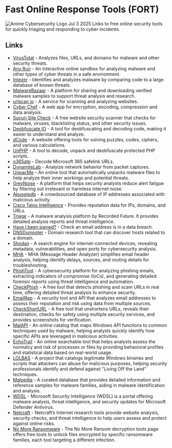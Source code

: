 # Fast Online Response Tools (FORT)

![Anime Cybersecurity Logo Jul 3 2025](https://github.com/user-attachments/assets/e7cd78e2-8c56-488c-bcaa-93b84873899d)
Links to free online security tools for quickly triaging and responding to cyber incidents.

## Links

-   [VirusTotal](https://www.virustotal.com) - Analyzes files, URLs, and domains for malware and other security threats.
-   [Any Run](https://any.run/) - An interactive online sandbox for analyzing malware and other types of cyber threats in a safe environment.
-   [Intezer](https://analyze.intezer.com/scan) - Identifies and analyzes malware by comparing code to a large database of known threats.
-   [MalwareBazaar](https://bazaar.abuse.ch/) - A platform for sharing and downloading verified malware samples to support threat analysis and research.
-   [urlscan io](https://urlscan.io/) - A service for scanning and analyzing websites.
-   [Cyber Chef](https://cyberchef.org/) - A web app for encryption, encoding, compression and data analysis.
-   [Sucuri Site Check](https://sitecheck.sucuri.net/) - A free website security scanner that checks for malware, viruses, blacklisting status, and other security issues.
-   [Deobfuscate IO](https://deobfuscate.io/) - A tool for deobfuscating and decoding code, making it easier to understand and analyze.
-   [dCode](https://www.dcode.fr/en) - A website offering tools for solving puzzles, codes, ciphers, and various calculations.
-   [UnPHP](https://www.unphp.net/) - A tool to decode, unpack and deobfuscate protected PHP scripts.
-   [o365atp](https://o365atp.com/) - Decode Microsoft 365 safelink URLs.
-   [DynamiteLab](https://lab.dynamite.ai/) - Analyize network behavior from packet captures.
-   [UnpacMe](https://www.unpac.me/) - An online tool that automatically unpacks malware files to help analyze their inner workings and potential threats.
-   [GreyNoise](https://viz.greynoise.io/) - A platform that helps security analysts reduce alert fatigue by filtering out irrelevant or harmless internet noise.
-   [Abuseipdb](https://www.abuseipdb.com/) - A crowdsourced database of IP addresses associated with malicious activity.
-   [Cisco Talos Intelligence](https://talosintelligence.com/reputation_center/) - Provides reputation data for IPs, domains, and URLs.
-   [Triage](https://tria.ge/) - A malware analysis platform by Recorded Future. It provides detailed analysis reports and threat intelligence.
-   [Have I been pwned?](https://haveibeenpwned.com/) - Check an email address is in a data breach.
-   [DNSDumpster](https://dnsdumpster.com/) - Domain research tool that can discover hosts related to a domain.
-   [Shodan](https://www.shodan.io/dashboard) - A search engine for internet-connected devices, revealing metadata, vulnerabilities, and open ports for cybersecurity analysis.
-   [MHA](https://mha.azurewebsites.net/) - MHA (Message Header Analyzer) simplifies email header analysis, helping identify delays, sources, and routing details for troubleshooting.
-   [PhishTool](https://www.phishtool.com/) - A cybersecurity platform for analyzing phishing emails, extracting indicators of compromise (IoCs), and generating detailed forensic reports using threat intelligence and automation.
-   [CheckPhish](https://checkphish.bolster.ai/) - A free tool that detects phishing and scam URLs in real time, offering detailed threat analysis to enhance security.
-   [EmailRep](https://emailrep.io/) -  A security tool and API that analyzes email addresses to assess their reputation and risk using data from multiple sources.
-   [CheckShortURL](https://checkshorturl.com/) - A free tool that unshortens URLs, reveals their destination, checks for safety using multiple security services, and provides screenshots for verification.
-   [MalAPI](https://malapi.io/) - An online catalog that maps Windows API functions to common techniques used by malware, helping analysts quickly identify how specific APIs are leveraged in malicious activities.
-   [EchoTrail](https://www.echotrail.io/insights) - An online searchable tool that helps analysts assess the normalcy and risk of processes or files by providing behavioral profiles and statistical data based on real-world usage.
-   [LOLBAS](https://lolbas-project.github.io/) - A project that catalogs legitimate Windows binaries and scripts that attackers can abuse for malicious purposes, helping security professionals identify and defend against "Living Off the Land" techniques.
-   [Malpedia](https://malpedia.caad.fkie.fraunhofer.de/) - A curated database that provides detailed information and reference samples for malware families, aiding in malware identification and analysis.
-   [WDSL](https://www.microsoft.com/en-us/wdsi) - Microsoft Security Intelligence (WDSL) is a portal offering malware analysis, threat intelligence, and security updates for Microsoft Defender Antivirus.
-   [Netcraft](https://www.netcraft.com/tools/) - Netcraft’s Internet research tools provide website analysis, security checks, and threat intelligence to help users assess and protect against online risks.
- [No More Ransomware](https://www.nomoreransom.org/en/decryption-tools.html) - The No More Ransom decryption tools page offers free tools to unlock files encrypted by specific ransomware families, each tool targeting a different infection.
